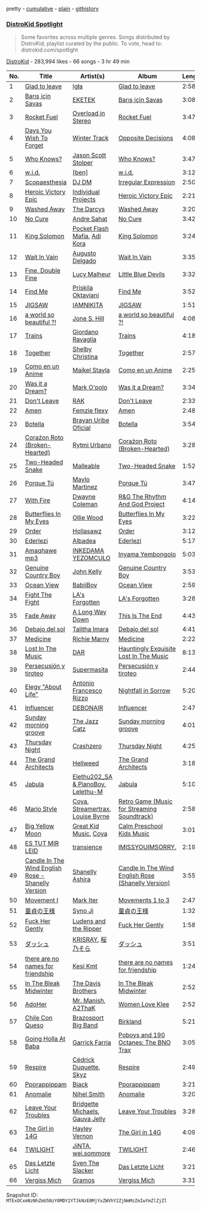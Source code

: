 pretty - [cumulative](/playlists/cumulative/5uUVyS9PTP8pXBi5nuwLZP.md) - [plain](/playlists/plain/5uUVyS9PTP8pXBi5nuwLZP) - [githistory](https://github.githistory.xyz/mackorone/spotify-playlist-archive/blob/main/playlists/plain/5uUVyS9PTP8pXBi5nuwLZP)

### [DistroKid Spotlight](https://open.spotify.com/playlist/5uUVyS9PTP8pXBi5nuwLZP)

> Some favorites across multiple genres\. Songs distributed by DistroKid, playlist curated by the public\. To vote, head to: distrokid.com/spotlight

[DistroKid](https://open.spotify.com/user/bxv6myddmviz546hlcxia9t5g) - 283,994 likes - 66 songs - 3 hr 49 min

| No. | Title | Artist(s) | Album | Length |
|---|---|---|---|---|
| 1 | [Glad to leave](https://open.spotify.com/track/01RwAJzWgUGa9PiyY0bCuc) | [Igła](https://open.spotify.com/artist/374zxRgrWQVVjAoDcMIRNY) | [Glad to leave](https://open.spotify.com/album/0Yt2zUaOgiWXogWVrjwYvr) | 2:58 |
| 2 | [Barış için Savaş](https://open.spotify.com/track/1d43KVE6rTokhRad0QPQu4) | [EKETEK](https://open.spotify.com/artist/5uCZelrbRddKzm4JoLfNrC) | [Barış için Savaş](https://open.spotify.com/album/6Uc7IeaLcn3TzNqx11tExS) | 3:08 |
| 3 | [Rocket Fuel](https://open.spotify.com/track/6VPARKuCmjmbzluy31HE7M) | [Overload in Stereo](https://open.spotify.com/artist/617vYz3ml53NBDedKMadOp) | [Rocket Fuel](https://open.spotify.com/album/6j2Bg7DEWu0FP73L1MFuli) | 3:47 |
| 4 | [Days You Wish To Forget](https://open.spotify.com/track/5XUhhUBnn1kTblhIa2CVh3) | [Winter Track](https://open.spotify.com/artist/57B462CBKwDZGjJFXcSoLO) | [Opposite Decisions](https://open.spotify.com/album/1OuWDFpiE1UEg8n1C2pp7J) | 4:08 |
| 5 | [Who Knows?](https://open.spotify.com/track/4LB8GJ8A66urVkdu48j7iK) | [Jason Scott Stolper](https://open.spotify.com/artist/2InsX179RMklZFMuWuTlmO) | [Who Knows?](https://open.spotify.com/album/4HSZ9hjN4rEKMb6KTDD74q) | 3:47 |
| 6 | [w.i.d.](https://open.spotify.com/track/7cRxYFGIfGH0FMFHYQV0EF) | [\[ben\]](https://open.spotify.com/artist/5KynUKyXk4jxAdM82iOlOS) | [w.i.d.](https://open.spotify.com/album/6OQ5dVhx1zzexvnY1Uj9Ec) | 3:12 |
| 7 | [Scopaesthesia](https://open.spotify.com/track/4e6Uk3uPJK88GqgO9RY3M2) | [DJ DM](https://open.spotify.com/artist/4HM2Qh08egnINUFhOmLyUr) | [Irregular Expression](https://open.spotify.com/album/1UP3RWhl5JYjgTGIcYNKZV) | 2:50 |
| 8 | [Heroic Victory Epic](https://open.spotify.com/track/2dk9zdRuGDCTib4UuonbJe) | [Individual Projects](https://open.spotify.com/artist/6bvy2SdZv1Qff67maax86Q) | [Heroic Victory Epic](https://open.spotify.com/album/6HOJ766TkTg1e6UYecCAec) | 2:21 |
| 9 | [Washed Away](https://open.spotify.com/track/4F5tbFtORseJ6Vbemsn4vG) | [The Darcys](https://open.spotify.com/artist/1kmnMzV27S3bXALqYnoGwH) | [Washed Away](https://open.spotify.com/album/6MI2S0SLN6rKzdYr8uBVTB) | 3:20 |
| 10 | [No Cure](https://open.spotify.com/track/2PK5Bk3OfGvLUDrmM15Sg9) | [Andre Sahat](https://open.spotify.com/artist/6qqF4ELmYIaeLpi0hvjuNZ) | [No Cure](https://open.spotify.com/album/3ogfQxCsaowlAw4WdsmtKo) | 3:42 |
| 11 | [King Solomon](https://open.spotify.com/track/3nl42X5sFSEe6N3YkOAqBY) | [Pocket Flash Mafia](https://open.spotify.com/artist/1LcdHqEzfq4FTTSMAYNKey), [Adi Kora](https://open.spotify.com/artist/77DrQamTFPRGywgImCq9FC) | [King Solomon](https://open.spotify.com/album/5rbqwrfnQkIJlExpA56kgN) | 3:24 |
| 12 | [Wait In Vain](https://open.spotify.com/track/7uAgcoUxkH867AahWoLjzW) | [Augusto Delgado](https://open.spotify.com/artist/5Qtabg2xSb4HOL1R03v13A) | [Wait In Vain](https://open.spotify.com/album/2Q5oFWKwDmtNUugoR1UBgF) | 3:35 |
| 13 | [Fine, Double Fine](https://open.spotify.com/track/7KyEPiYg0CoxvHkJH7iJwe) | [Lucy Malheur](https://open.spotify.com/artist/2KrTxBdFjjEZyn0T8NnBUP) | [Little Blue Devils](https://open.spotify.com/album/2bRStk2cgNfg1hY6jfIeCb) | 3:32 |
| 14 | [Find Me](https://open.spotify.com/track/7DtId45k8QcHHBWSMv8wtZ) | [Priskila Oktaviani](https://open.spotify.com/artist/756VewIK5Xf6QiIQC8NDRG) | [Find Me](https://open.spotify.com/album/4c0yRrNo75mIddjfGtihE2) | 3:52 |
| 15 | [JIGSAW](https://open.spotify.com/track/5QlZnRyVot2glCqSGvxSCZ) | [IAMNIKITA](https://open.spotify.com/artist/7suOiWaoeeNt75tm8RhR8H) | [JIGSAW](https://open.spotify.com/album/716nzmKUtfExHBxhzebny4) | 1:51 |
| 16 | [a world so beautiful ?!](https://open.spotify.com/track/0DNrpoHP67WR4UCBX2BRxg) | [Jone S\. Hill](https://open.spotify.com/artist/5otQVvu2VEFwWxYeN9yWNm) | [a world so beautiful ?!](https://open.spotify.com/album/6oQs27nQY5bxjmsnvlmI1D) | 4:08 |
| 17 | [Trains](https://open.spotify.com/track/6gmRaP6TSkkiB0sWhuvSeT) | [Giordano Ravaglia](https://open.spotify.com/artist/4F1zpn15VkO28iGptxGVTm) | [Trains](https://open.spotify.com/album/4qVk2lvD2hww6PsJ3S9sNi) | 4:18 |
| 18 | [Together](https://open.spotify.com/track/7M92BzvPGQAui895EUr9W0) | [Shelby Christina](https://open.spotify.com/artist/2WiJ9pMA1DeMquyuiUGVtK) | [Together](https://open.spotify.com/album/0d88zTnqeJgzKd2JiqC1HI) | 2:57 |
| 19 | [Como en un Anime](https://open.spotify.com/track/2vHmVHbnW447tZwvNkcic6) | [Maikel Stayla](https://open.spotify.com/artist/6DG3UzqXkJJl8kooN02NHS) | [Como en un Anime](https://open.spotify.com/album/0d3Tzkg9r3KB1VBjcXGll6) | 2:25 |
| 20 | [Was it a Dream?](https://open.spotify.com/track/3RdX9Ritcg4BqQe30NBxsU) | [Mark O'polo](https://open.spotify.com/artist/1EbSHeGTndzG8t9fsYVwp3) | [Was it a Dream?](https://open.spotify.com/album/2kZKTalzIo8tsJXQX7Poqt) | 3:34 |
| 21 | [Don't Leave](https://open.spotify.com/track/0bsOgDbcwaCEAiODLnX0W3) | [RAK](https://open.spotify.com/artist/2egibo6wskXcLVudTk0QMl) | [Don't Leave](https://open.spotify.com/album/6r1mBWtMVbVYTiLgmrLesm) | 2:33 |
| 22 | [Amen](https://open.spotify.com/track/3K04VWhTZm7S6CodiYYkef) | [Femzie flexy](https://open.spotify.com/artist/1sNkM9DXC7bWoKbItuqULq) | [Amen](https://open.spotify.com/album/2s5ihxGynOwqcR8gbnZNTw) | 2:48 |
| 23 | [Botella](https://open.spotify.com/track/2kPncZW8sUib3imBLUui1V) | [Brayan Uribe Oficial](https://open.spotify.com/artist/7GfNQGPwYNtSRedQzCPCde) | [Botella](https://open.spotify.com/album/5R7PglkgxKzdRYBpZfJFEN) | 3:54 |
| 24 | [Coraźon Roto \(Broken\-Hearted\)](https://open.spotify.com/track/72xlM4mqyn2eLVcfiWH9SW) | [Rytmi Urbano](https://open.spotify.com/artist/0Mc6lGrT3YzGveUP6gnz5I) | [Coraźon Roto \(Broken\-Hearted\)](https://open.spotify.com/album/7ccaN1aQELYQWdBfpjCPCH) | 3:28 |
| 25 | [Two\-Headed Snake](https://open.spotify.com/track/0KraCIBqAkk93GLebv1NGJ) | [Malleable](https://open.spotify.com/artist/70RtrzkLz5YcurlcoAyRqg) | [Two\-Headed Snake](https://open.spotify.com/album/4JFQUfPyXrNpUNKrEaKR5U) | 1:52 |
| 26 | [Porque Tú](https://open.spotify.com/track/3tAYyODArWkWA7urVSkT3g) | [Maylo Martinez](https://open.spotify.com/artist/7kedGtPaw1mvB73FhplEC8) | [Porque Tú](https://open.spotify.com/album/4Kia3tAv6QckaAi0Qrj81q) | 3:47 |
| 27 | [With Fire](https://open.spotify.com/track/3kdgzXByfH2NhS3hTxyhZo) | [Dwayne Coleman](https://open.spotify.com/artist/44LlxWMdTXB5kO3U9jgTT3) | [R&G The Rhythm And God Project](https://open.spotify.com/album/35melNNaeyOxsrIIRchurB) | 4:14 |
| 28 | [Butterflies In My Eyes](https://open.spotify.com/track/2hbLEu0UjXpW6wr7QnAibX) | [Ollie Wood](https://open.spotify.com/artist/1eiuDIGpQO0nEv9aRz7RDU) | [Butterflies In My Eyes](https://open.spotify.com/album/1tLXzNxdmzL0DNQwKGD27e) | 3:22 |
| 29 | [Order](https://open.spotify.com/track/7hUljdhARkRgn2pVZ6ezjk) | [Hollasawz](https://open.spotify.com/artist/0YR7Xhd9OLayIa7uKGckDl) | [Order](https://open.spotify.com/album/1sBcpWDgikJJ3Y7YLkXSsB) | 3:12 |
| 30 | [Ederlezi](https://open.spotify.com/track/7DJbKpQVMiD4SzzdVsl0Am) | [Albadea](https://open.spotify.com/artist/6BmQ53VRDkdTsXOEvWBCHy) | [Ederlezi](https://open.spotify.com/album/2MN51ETrLp1Q2fkNkYcsCw) | 5:17 |
| 31 | [Amaqhawe mp3](https://open.spotify.com/track/3RHedf7nYsMhLERyI3baGR) | [INKEDAMA YEZOMCULO](https://open.spotify.com/artist/1Uz30zD5yyWDoTcczqneCo) | [Inyama Yembongolo](https://open.spotify.com/album/3mOCedeTEtnF7ji4Nwi4w5) | 5:03 |
| 32 | [Genuine Country Boy](https://open.spotify.com/track/2NAo5Q698WVkSQUAxPsJVL) | [John Kelly](https://open.spotify.com/artist/4iT1KPBefgAKYN2q5EZifo) | [Genuine Country Boy](https://open.spotify.com/album/2AbT2DmLt6KXxaQeb6eT4p) | 3:53 |
| 33 | [Ocean View](https://open.spotify.com/track/3XVodGsP27PTwwsTdDX30c) | [BabiiBoy](https://open.spotify.com/artist/6ylvrokw6LGsKfRWaq3Q7O) | [Ocean View](https://open.spotify.com/album/5Qp3VfT7YskKkFASbpzSrd) | 2:59 |
| 34 | [Fight The Fight](https://open.spotify.com/track/7c2qCnhkN5iMYE35E0b1zx) | [LA's Forgotten](https://open.spotify.com/artist/1IVAzpV3Rjsme7fUQ6mgfm) | [LA's Forgotten](https://open.spotify.com/album/3GiikBMgiYMeglp3GfUbeV) | 3:28 |
| 35 | [Fade Away](https://open.spotify.com/track/1EkW3GmGGrXEllS07SAA2E) | [A Long Way Down](https://open.spotify.com/artist/5B8wAM9ujxMWBf8DnKsxOy) | [This Is The End](https://open.spotify.com/album/5YuKgHTeCKrd1zIFOp1CfI) | 4:43 |
| 36 | [Debajo del sol](https://open.spotify.com/track/5UExNUW8Ry7IDMaSIvZ2HD) | [Talitha Imara](https://open.spotify.com/artist/0dWeG4myDcpxPwfw994dvi) | [Debajo del sol](https://open.spotify.com/album/208WEuhGLoHRLOMO3LA4IZ) | 4:41 |
| 37 | [Medicine](https://open.spotify.com/track/0vtphLWrtJodMWLhVPoBEG) | [Richie Marny](https://open.spotify.com/artist/0MJ9kWBJa0JNT2M6ppHt5E) | [Medicine](https://open.spotify.com/album/7lzLz2jaHKNBsfpNhm7uGf) | 2:22 |
| 38 | [Lost In The Music](https://open.spotify.com/track/0ea26EjuMJLe8K20HknGgu) | [DAR](https://open.spotify.com/artist/2V2OtNTJixkjkJjBPKxRvf) | [Hauntingly Exquisite Lost In The Music](https://open.spotify.com/album/7L9MZwOQVyWiHld51y8FBA) | 8:13 |
| 39 | [Persecusión y tiroteo](https://open.spotify.com/track/01rZfgicEEVTCzNwXJQWAs) | [Supermasita](https://open.spotify.com/artist/7zCW65GE1YwPDTYk7POovN) | [Persecusión y tiroteo](https://open.spotify.com/album/3Tp3xk6LLbOgimjdtr583U) | 2:44 |
| 40 | [Elegy "About Life"](https://open.spotify.com/track/4KvcAY62ZH2D2tD9mlydmk) | [Antonio Francesco Rizzo](https://open.spotify.com/artist/2OKjxFEY4bfFAyeW5Hdv7R) | [Nightfall in Sorrow](https://open.spotify.com/album/7k41OvHeUq7HL6RYGBJ2TN) | 5:20 |
| 41 | [Influencer](https://open.spotify.com/track/2LuK0ZUqmMM03oepWvvOQG) | [DEBONAIR](https://open.spotify.com/artist/71RTkBlIU8rJnhc6lG9rB3) | [Influencer](https://open.spotify.com/album/0pitJLC9Ud25nCSx129uRv) | 2:47 |
| 42 | [Sunday morning groove](https://open.spotify.com/track/3WXc0Zxfqg9aszhHK2RUEW) | [The Jazz Catz](https://open.spotify.com/artist/4oxkT16NfqLPchW53cvlF5) | [Sunday morning groove](https://open.spotify.com/album/6KKvVMN3fN32hBGZTJfwsq) | 4:01 |
| 43 | [Thursday Night](https://open.spotify.com/track/7wiVEMwgseQsSHSW35GEMJ) | [Crashzero](https://open.spotify.com/artist/4WFszOCB76SObLE3lHp0FQ) | [Thursday Night](https://open.spotify.com/album/2rOizcOq0OyOK7jIkPzaeJ) | 4:25 |
| 44 | [The Grand Architects](https://open.spotify.com/track/7ydbFjdWfTzfxVXLlPimIT) | [Hellweed](https://open.spotify.com/artist/10yaoiBWAvOsKOeBYz5sVE) | [The Grand Architects](https://open.spotify.com/album/7qllUlHq4DTzmq2k8dp8mq) | 3:18 |
| 45 | [Jabula](https://open.spotify.com/track/2o9A7KTcoEued1hSrBbJFc) | [Elethu202\_SA & PianoBoy](https://open.spotify.com/artist/2UsEzRK1oz66NIsMdVzy0J), [Lelethu\-M](https://open.spotify.com/artist/73AnFEUoELTP6c3HqQ09DR) | [Jabula](https://open.spotify.com/album/2X0xsPIXny2JDPGmoX9Rzy) | 5:10 |
| 46 | [Mario Style](https://open.spotify.com/track/4UkESAPf2wicV63gp9uUYF) | [Coya](https://open.spotify.com/artist/4Sk7nS0b73o1fMxiTYxd7x), [Streamertrax](https://open.spotify.com/artist/5AVzLPIJNh7jylR8tj60wo), [Louise Byrne](https://open.spotify.com/artist/5ZorT5fBXl3vsWIIAHgmHR) | [Retro Game \(Music for Streaming Soundtrack\)](https://open.spotify.com/album/6yyHMxUrMQiip5i2rtuYgp) | 2:58 |
| 47 | [Big Yellow Moon](https://open.spotify.com/track/0Ccj1mV8Di1KLn1sIHehhC) | [Great Kid Music](https://open.spotify.com/artist/19YVJZBkm8fmN5fjxy0GGJ), [Coya](https://open.spotify.com/artist/4Sk7nS0b73o1fMxiTYxd7x) | [Calm Preschool Kids Music](https://open.spotify.com/album/1DxbYb8dfL2uzxt9BEMFpT) | 3:01 |
| 48 | [ES TUT MIR LEID](https://open.spotify.com/track/2tOU8vC10P8vEngAigZkuI) | [transience](https://open.spotify.com/artist/3YXJglbnuuPGYrt52nwX6o) | [IMISSYOUIMSORRY.](https://open.spotify.com/album/0gdcrpmJKaiTb5owUEHcPZ) | 2:19 |
| 49 | [Candle In The Wind English Rose \- Shanelly Version](https://open.spotify.com/track/4FfdLj03rfllWVucod5bZf) | [Shanelly Ashira](https://open.spotify.com/artist/2i62Q2MBdFRvqlJG9Iy2Nf) | [Candle In The Wind English Rose \(Shanelly Version\)](https://open.spotify.com/album/7lj5J2XPMyHWhwlcBeQPLg) | 3:55 |
| 50 | [Movement I](https://open.spotify.com/track/4woXRvvT8ydl1IK3NLDy04) | [Mark Iter](https://open.spotify.com/artist/2bw6ieFpSWJ11dFgYPkvJN) | [Movements 1 to 3](https://open.spotify.com/album/0937RmdfshIFHg3j8kOS7g) | 2:47 |
| 51 | [童貞の王様](https://open.spotify.com/track/5PQVfogYBUcxrbRP4sYCwJ) | [Syno Ji](https://open.spotify.com/artist/5aQ5EzXOL6OQ6QtO5HLUBo) | [童貞の王様](https://open.spotify.com/album/5jQXxy7PhCS3rKW0w3yd0D) | 1:32 |
| 52 | [Fuck Her Gently](https://open.spotify.com/track/0R3aWT2CAJh3FhdvFyR5Dg) | [Ludens and the Ripper](https://open.spotify.com/artist/6yNTN5xXBgUjBBSS272XDv) | [Fuck Her Gently](https://open.spotify.com/album/5qx7xciGiJo9IVOZJd36rU) | 1:58 |
| 53 | [ダッシュ](https://open.spotify.com/track/11E213Z7jO3Fqfrla64Pim) | [KRISRAY](https://open.spotify.com/artist/4CS5AJeVtnbdzvPCFzpp1u), [桜乃そら](https://open.spotify.com/artist/28vfrwWtNvg1ek0Tkyval8) | [ダッシュ](https://open.spotify.com/album/6fRzctvFyY2HSPsiKA8DEr) | 3:51 |
| 54 | [there are no names for friendship](https://open.spotify.com/track/5mJCgYpc8GClj95xf03jjX) | [Kesi Kmt](https://open.spotify.com/artist/2sPSLbG7HHoRzgfrOHYCPf) | [there are no names for friendship](https://open.spotify.com/album/68BFHVwbZJY3Tecwj9384Q) | 1:24 |
| 55 | [In The Bleak Midwinter](https://open.spotify.com/track/2Od52MBnkZvkFw5WdhVjIg) | [The Davis Brothers](https://open.spotify.com/artist/4TW54lWKPLmvz9hI4fNM1p) | [In The Bleak Midwinter](https://open.spotify.com/album/7gUOYx3TSLUMRL1LX4tlxS) | 2:52 |
| 56 | [AdoHer](https://open.spotify.com/track/197m5Yfhiph57bO91qxXvH) | [Mr\. Manish](https://open.spotify.com/artist/4cDuZwHqf0n6HP5qel822f), [A2ThaK](https://open.spotify.com/artist/5YQXoV45yziHKTzFIDKX47) | [Women Love Klee](https://open.spotify.com/album/3D2dFgQ15kjK9PEQNoHeuc) | 2:52 |
| 57 | [Chile Con Queso](https://open.spotify.com/track/3HnYPxCrnnUTD40ODpgZRu) | [Brazosport Big Band](https://open.spotify.com/artist/6cWc71YaXCiQbDi9llaNAS) | [Birkland](https://open.spotify.com/album/0ghQBSyRhCkkY4VQLc5zS1) | 5:21 |
| 58 | [Going Holla At Baba](https://open.spotify.com/track/1Fao8bIrZxZ983dUtOr4AT) | [Garrick Farria](https://open.spotify.com/artist/1SDGA1yv8ZShUNhd3J7kxV) | [Poboys and 190 Octanes: The BNO Trax](https://open.spotify.com/album/65oVtyHgj4DVfRkVmU7iI3) | 3:05 |
| 59 | [Respire](https://open.spotify.com/track/7kvXflfnCTyVmGIobEjsIP) | [Cédrick Duquette](https://open.spotify.com/artist/1PMCOZHRNyij3Xp1dFhaUF), [Skyz](https://open.spotify.com/artist/2hXGAXLb6FdDvI8CEd1r9b) | [Respire](https://open.spotify.com/album/6d3xPwh2Y9QYUkkOtOTvQN) | 2:49 |
| 60 | [Pporappippam](https://open.spotify.com/track/7t1cVcg2qlsXCUbY982tUY) | [Bjack](https://open.spotify.com/artist/2Oey7DGDZ3Hc1UvOjpaTvF) | [Pporappippam](https://open.spotify.com/album/70xK5ZzLauXyZMV3RjSTE5) | 3:21 |
| 61 | [Anomalie](https://open.spotify.com/track/1BQNsgtjqdYKNWLKhSqmdM) | [Nihel Smith](https://open.spotify.com/artist/4WTN2avqBjO78UH5clQzv8) | [Anomalie](https://open.spotify.com/album/1xr6ZUFAjBpzxuUskEl96u) | 3:20 |
| 62 | [Leave Your Troubles](https://open.spotify.com/track/6AaRLCkxGmYBel2QiMGq6R) | [Bridgette Michaels](https://open.spotify.com/artist/3AAKlNA9QLi5JlZnI9fbLH), [Gauva Jelly](https://open.spotify.com/artist/6h3HbDXmrn2x4we5ffyc9Z) | [Leave Your Troubles](https://open.spotify.com/album/7aHlxEQdBwcuCoToghOEoi) | 3:28 |
| 63 | [The Girl in 14G](https://open.spotify.com/track/500NuSrOxCwBQ2akPsEBxP) | [Hayley Vernon](https://open.spotify.com/artist/34fojCWmTb4zlgn1ZJX8KL) | [The Girl in 14G](https://open.spotify.com/album/7H9TVFMpqpsd7dJTpjArh7) | 4:09 |
| 64 | [TWILIGHT](https://open.spotify.com/track/6nEeDwVOGfj4hHHKrr9N7J) | [JiNTA](https://open.spotify.com/artist/1he8vtM9WJvSdDbIlWXbeG), [wei.sommore](https://open.spotify.com/artist/2zSFMRkawbezSug8gz3QG5) | [TWILIGHT](https://open.spotify.com/album/2tv8x6LGwVFY5GatGkqRel) | 2:46 |
| 65 | [Das Letzte Licht](https://open.spotify.com/track/2xTFHGoYgCq9vXxTRnZJsw) | [Sven The Slacker](https://open.spotify.com/artist/3y9cZWiCDEtdKeO8y9Lkep) | [Das Letzte Licht](https://open.spotify.com/album/0WGjbjnSDMjN703liUpUF4) | 3:21 |
| 66 | [Vergiss Mich](https://open.spotify.com/track/6AYusiqI9q9ubj6fPoaXEE) | [Gramos](https://open.spotify.com/artist/5zGpBbsQi9QGRWPJIX8yfF) | [Vergiss Mich](https://open.spotify.com/album/0V284WxZCJBo4VzBRUTtcD) | 3:31 |

Snapshot ID: `MTExOCxmNzNhZmU5NzY0MDY2YTJkNzE0MjYxZWVhY2ZjNmMzZmIwYmZlZjZl`
